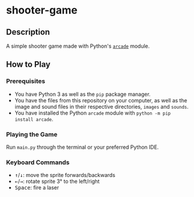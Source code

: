 # shooter-game
## Description
A simple shooter game made with Python's [`arcade`](https://arcade.academy/) module.
## How to Play
### Prerequisites
- You have Python 3 as well as the `pip` package manager.
- You have the files from this repository on your computer, as well as the image and sound files in their respective directories, `images` and `sounds`.
- You have installed the Python `arcade` module with `python -m pip install arcade`.
### Playing the Game 
Run `main.py` through the terminal or your preferred Python IDE.
### Keyboard Commands
- <kbd>&#8593;</kbd>/<kbd>&#8595;</kbd>: move the sprite forwards/backwards
- <kbd>&#8592;</kbd>/<kbd>&#8594;</kbd>: rotate sprite 3&#176; to the left/right
- <kbd>Space</kbd>: fire a laser